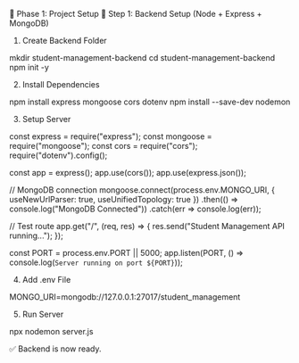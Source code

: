 🚀 Phase 1: Project Setup
🔹 Step 1: Backend Setup (Node + Express + MongoDB)

1. Create Backend Folder

mkdir student-management-backend
cd student-management-backend
npm init -y

2. Install Dependencies


npm install express mongoose cors dotenv
npm install --save-dev nodemon

3. Setup Server

const express = require("express");
const mongoose = require("mongoose");
const cors = require("cors");
require("dotenv").config();

const app = express();
app.use(cors());
app.use(express.json());

// MongoDB connection
mongoose.connect(process.env.MONGO_URI, { useNewUrlParser: true, useUnifiedTopology: true })
.then(() => console.log("MongoDB Connected"))
.catch(err => console.log(err));

// Test route
app.get("/", (req, res) => {
  res.send("Student Management API running...");
});

const PORT = process.env.PORT || 5000;
app.listen(PORT, () => console.log(`Server running on port ${PORT}`));

4. Add .env File

MONGO_URI=mongodb://127.0.0.1:27017/student_management

5. Run Server

npx nodemon server.js

✅ Backend is now ready.